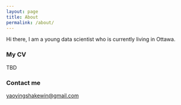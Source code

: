```yaml
---
layout: page
title: About
permalink: /about/
---
```


Hi there, I am a young data scientist who is currently living in Ottawa.

### My CV
TBD

### Contact me

[yaoyingshakewin@gmail.com](mailto:yaoyingshakewin@gmail.com)